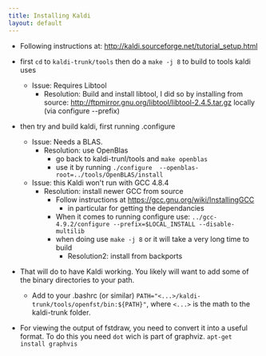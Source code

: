 ```yaml
---
title: Installing Kaldi
layout: default
---
```

 - Following instructions at: http://kaldi.sourceforge.net/tutorial_setup.html

 - first `cd` to `kaldi-trunk/tools` then do a `make -j 8` to build to tools kaldi uses
	- Issue: Requires Libtool
		- Resolution: Build and install libtool, I did so by installing from source: http://ftpmirror.gnu.org/libtool/libtool-2.4.5.tar.gz locally (via configure --prefix)
 - then try and build kaldi, first running .configure
	- Issue: Needs a BLAS.
		- Resolution: use OpenBlas
			- go back to kaldi-trunl/tools and `make openblas` 
			- use it by running `./configure  --openblas-root=../tools/OpenBLAS/install`
	- Issue: this Kaldi won&apos;t run with GCC 4.8.4
		- Resolution: install newer GCC from source
			- Follow instructions at https://gcc.gnu.org/wiki/InstallingGCC
				- in particular for getting the dependancies
			- When it comes to running configure use: `../gcc-4.9.2/configure --prefix=$LOCAL_INSTALL --disable-multilib`
			- when doing use `make -j 8` or it will take a very long time to build
                - Resolution2: install from backports


 - That will do to have Kaldi working. You likely will want to add some of the binary directories to your path.
      - Add to your .bashrc (or similar) `PATH="<...>/kaldi-trunk/tools/openfst/bin:${PATH}"`, where `<...>` is the math to the kaldi-trunk folder.

 - For viewing the output of fstdraw, you need to convert it into a useful format. To do this you need `dot` wich is part of graphviz. `apt-get install graphvis`


